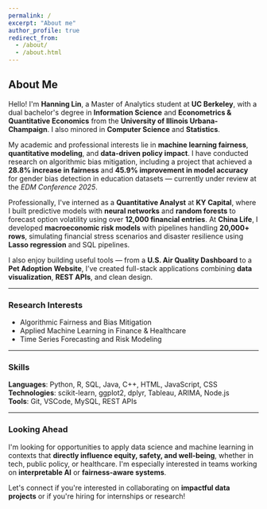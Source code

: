 ```yaml
---
permalink: /
excerpt: "About me"
author_profile: true
redirect_from: 
  - /about/
  - /about.html
---
```


## About Me

Hello! I'm **Hanning Lin**, a Master of Analytics student at **UC Berkeley**, with a dual bachelor's degree in **Information Science** and **Econometrics & Quantitative Economics** from the **University of Illinois Urbana-Champaign**. I also minored in **Computer Science** and **Statistics**.

My academic and professional interests lie in **machine learning fairness**, **quantitative modeling**, and **data-driven policy impact**. I have conducted research on algorithmic bias mitigation, including a project that achieved a **28.8% increase in fairness** and **45.9% improvement in model accuracy** for gender bias detection in education datasets — currently under review at the *EDM Conference 2025*.

Professionally, I've interned as a **Quantitative Analyst** at **KY Capital**, where I built predictive models with **neural networks** and **random forests** to forecast option volatility using over **12,000 financial entries**. At **China Life**, I developed **macroeconomic risk models** with pipelines handling **20,000+ rows**, simulating financial stress scenarios and disaster resilience using **Lasso regression** and SQL pipelines.

I also enjoy building useful tools — from a **U.S. Air Quality Dashboard** to a **Pet Adoption Website**, I’ve created full-stack applications combining **data visualization**, **REST APIs**, and clean design.

---

### Research Interests
- Algorithmic Fairness and Bias Mitigation
- Applied Machine Learning in Finance & Healthcare
- Time Series Forecasting and Risk Modeling

---

### Skills

**Languages**: Python, R, SQL, Java, C++, HTML, JavaScript, CSS  
**Technologies**: scikit-learn, ggplot2, dplyr, Tableau, ARIMA, Node.js  
**Tools**: Git, VSCode, MySQL, REST APIs

---

### Looking Ahead

I'm looking for opportunities to apply data science and machine learning in contexts that **directly influence equity, safety, and well-being**, whether in tech, public policy, or healthcare. I'm especially interested in teams working on **interpretable AI** or **fairness-aware systems**.

Let's connect if you're interested in collaborating on **impactful data projects** or if you're hiring for internships or research!
